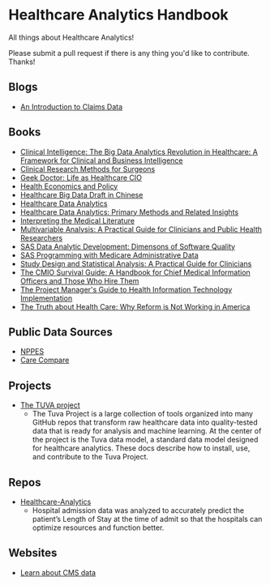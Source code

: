 # Healthcare Analytics Handbook

All things about Healthcare Analytics!

Please submit a pull request if there is any thing you'd like to contribute. Thanks!

## Blogs

- [An Introduction to Claims Data](https://medium.com/trilliant-health/an-introduction-to-claims-data-e123d68bbe39)



## Books

- [Clinical Intelligence: The Big Data Analytics Revolution in Healthcare: A Framework for Clinical and Business Intelligence](https://www.amazon.com/Clinical-Intelligence-Analytics-Revolution-Healthcare-ebook/dp/B00LMPD6XA)
- [Clinical Research Methods for Surgeons](https://www.amazon.com/Clinical-Research-Methods-Surgeons-Penson/dp/1588293262)
- [Geek Doctor: Life as Healthcare CIO](https://www.amazon.com/Geek-Doctor-Life-Healthcare-HIMSS-ebook/dp/B084B2LBGQ)
- [Health Economics and Policy](https://www.amazon.com/Health-Economics-Policy-James-Henderson/dp/0357132866)
- [Healthcare Big Data Draft in Chinese](https://scholar.harvard.edu/files/ctang/files/healthcare_big_data_draft_in_chinese.pdf)
- [Healthcare Data Analytics](https://www.amazon.com/Healthcare-Analytics-Chapman-Knowledge-Discovery/dp/1482232111)
- [Healthcare Data Analytics: Primary Methods and Related Insights](https://www.amazon.com/Healthcare-Data-Analytics-Primary-Insights/dp/1694588742)
- [Interpreting the Medical Literature](https://www.amazon.com/Interpreting-Medical-Literature-Epidemiology-Clinicians-ebook/dp/B005FQHD8Q)
- [Multivariable Analysis: A Practical Guide for Clinicians and Public Health Researchers](https://www.amazon.com/Multivariable-Analysis-Cambridge-Medicine-Hardcover-ebook/dp/B0054NUBA2)
- [SAS Data Analytic Development: Dimensons of Software Quality](https://www.amazon.com/SAS-Data-Analytic-Development-Dimensions/dp/111924076X)
- [SAS Programming with Medicare Administrative Data](https://www.amazon.com/SAS-Programming-Medicare-Administrative-Data/dp/1612903223)
- [Study Design and Statistical Analysis: A Practical Guide for Clinicians](https://www.amazon.com/Study-Design-Statistical-Analysis-Clinicians-ebook/dp/B00AKE1QUE)
- [The CMIO Survival Guide: A Handbook for Chief Medical Information Officers and Those Who Hire Them](https://www.amazon.com/CMIO-Survival-Guide-Handbook-Information-ebook/dp/B079RMPLYQ)
- [The Project Manager's Guide to Health Information Technology Implementation](https://www.taylorfrancis.com/books/mono/10.4324/9781003206668/project-manager-guide-health-information-technology-implementation-susan-houston)
- [The Truth about Health Care: Why Reform is Not Working in America](https://www.amazon.com/Truth-About-Health-Care-Critical-ebook/dp/B000V8AML8)

## Public Data Sources
- [NPPES](https://npiregistry.cms.hhs.gov/search)
- [Care Compare](https://www.medicare.gov/care-compare/)

## Projects  

- [The TUVA project](https://thetuvaproject.com/)
    - The Tuva Project is a large collection of tools organized into many GitHub repos that transform raw healthcare data into quality-tested data that is ready for analysis and machine learning. At the center of the project is the Tuva data model, a standard data model designed for healthcare analytics. These docs describe how to install, use, and contribute to the Tuva Project.

## Repos

- [Healthcare-Analytics](https://github.com/msasnur/Healthcare-Analytics)
    - Hospital admission data was analyzed to accurately predict the patient’s Length of Stay at the time of admit so that the hospitals can optimize resources and function better. 

## Websites

- [Learn about CMS data](https://resdac.org/learn)

